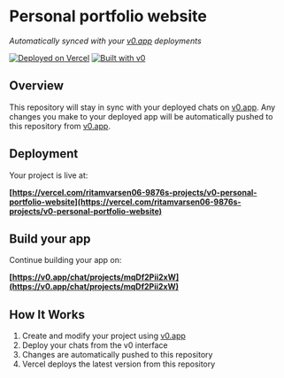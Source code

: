 # Personal portfolio website

*Automatically synced with your [v0.app](https://v0.app) deployments*

[![Deployed on Vercel](https://img.shields.io/badge/Deployed%20on-Vercel-black?style=for-the-badge&logo=vercel)](https://vercel.com/ritamvarsen06-9876s-projects/v0-personal-portfolio-website)
[![Built with v0](https://img.shields.io/badge/Built%20with-v0.app-black?style=for-the-badge)](https://v0.app/chat/projects/mqDf2Pii2xW)

## Overview

This repository will stay in sync with your deployed chats on [v0.app](https://v0.app).
Any changes you make to your deployed app will be automatically pushed to this repository from [v0.app](https://v0.app).

## Deployment

Your project is live at:

**[https://vercel.com/ritamvarsen06-9876s-projects/v0-personal-portfolio-website](https://vercel.com/ritamvarsen06-9876s-projects/v0-personal-portfolio-website)**

## Build your app

Continue building your app on:

**[https://v0.app/chat/projects/mqDf2Pii2xW](https://v0.app/chat/projects/mqDf2Pii2xW)**

## How It Works

1. Create and modify your project using [v0.app](https://v0.app)
2. Deploy your chats from the v0 interface
3. Changes are automatically pushed to this repository
4. Vercel deploys the latest version from this repository